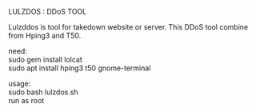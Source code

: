 LULZDOS : DDoS TOOL

Lulzddos is tool for takedown website or server. This DDoS tool combine from Hping3 and T50.

need:<br>
sudo gem install lolcat<br>
sudo apt install hping3 t50 gnome-terminal<br>


usage:<br>
sudo bash lulzdos.sh<br>
run as root
